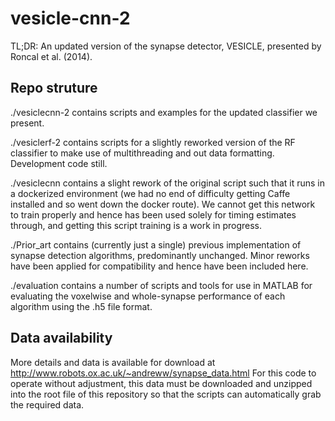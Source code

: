 # vesicle-cnn-2
TL;DR: An updated version of the synapse detector, VESICLE, presented by Roncal et al. (2014).

## Repo struture
./vesiclecnn-2 contains scripts and examples for the updated classifier we present.

./vesiclerf-2 contains scripts for a slightly reworked version of the RF classifier to make use of multithreading and out data formatting. Development code still.

./vesiclecnn contains a slight rework of the original script such that it runs in a dockerized environment (we had no end of difficulty getting Caffe installed and so went down the docker route). We cannot get this network to train properly and hence has been used solely for timing estimates through, and getting this script training is a work in progress.

./Prior\_art contains (currently just a single) previous implementation of synapse detection algorithms, predominantly unchanged. Minor reworks have been applied for compatibility and hence have been included here. 

./evaluation contains a number of scripts and tools for use in MATLAB for evaluating the voxelwise and whole-synapse performance of each algorithm using the .h5 file format.

## Data availability
More details and data is available for download at <http://www.robots.ox.ac.uk/~andreww/synapse_data.html>
For this code to operate without adjustment, this data must be downloaded and unzipped into the root file of this repository so that the scripts can automatically grab the required data.

